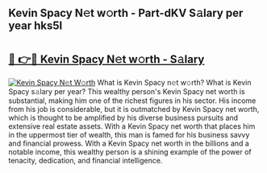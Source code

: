## Kevin Spacy N𝚎t w𝚘rth - Part-dKV S𝚊lary per year hks5I

# <h2><a href="http://gc2vt2s.nevu.top/?p=Kevin+Spacy">🔗 👉🔴 Kevin Spacy N𝚎t w𝚘rth - S𝚊lary</a></h2>

[![Kevin Spacy N𝚎t W𝚘rth](https://i.imgur.com/Oavwk0R.jpeg)](http://gc2vt2s.nevu.top/?p=Kevin+Spacy)
What is Kevin Spacy n𝚎t w𝚘rth? What is Kevin Spacy s𝚊lary per year?
This wealthy person's Kevin Spacy net worth is substantial, making him one of the richest figures in his sector. His income from his job is considerable, but it is outmatched by Kevin Spacy net worth, which is thought to be amplified by his diverse business pursuits and extensive real estate assets. With a Kevin Spacy net worth that places him in the uppermost tier of wealth, this man is famed for his business savvy and financial prowess. With a Kevin Spacy net worth in the billions and a notable income, this wealthy person is a shining example of the power of tenacity, dedication, and financial intelligence.
